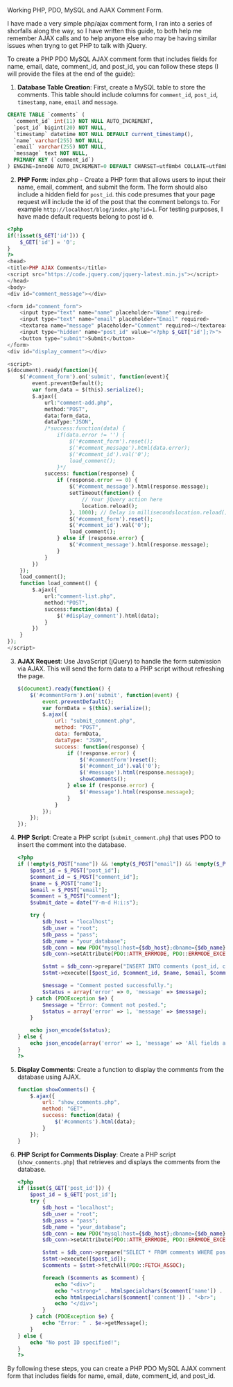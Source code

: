 Working PHP, PDO, MySQL and AJAX Comment Form.

I have made a very simple php/ajax comment form, I ran into a series of shorfalls along the way, so I have written this guide, to both help me remember AJAX calls and to help anyone else who may be having similar issues when tryng to get PHP to talk with jQuery.

To create a PHP PDO MySQL AJAX comment form that includes fields for name, email, date, comment_id, and post_id, you can follow these steps (I will provide the files at the end of the guide):

1. **Database Table Creation**: First, create a MySQL table to store the comments. This table should include columns for `comment_id`, `post_id`, `timestamp`, `name`, `email` and `message`.

```sql
CREATE TABLE `comments` (
  `comment_id` int(11) NOT NULL AUTO_INCREMENT,
  `post_id` bigint(20) NOT NULL,
  `timestamp` datetime NOT NULL DEFAULT current_timestamp(),
  `name` varchar(255) NOT NULL,
  `email` varchar(255) NOT NULL,
  `message` text NOT NULL,
  PRIMARY KEY (`comment_id`)
) ENGINE=InnoDB AUTO_INCREMENT=0 DEFAULT CHARSET=utf8mb4 COLLATE=utf8mb4_general_ci;
```

2. **PHP Form**: index.php - Create a PHP form that allows users to input their name, email, comment, and submit the form. The form should also include a hidden field for `post_id`. this code presumes that your page request will include the id of the post that the comment belongs to. For example `http://localhost/blog/index.php?id=1`. For testing purposes, I have made default requests belong to post id `0`. 

```php
<?php
if(!isset($_GET['id'])) {
    $_GET['id'] = '0';
}
?>
<head>
<title>PHP AJAX Comments</title>
<script src="https://code.jquery.com/jquery-latest.min.js"></script>
</head>
<body>
<div id="comment_message"></div>

<form id="comment_form">
    <input type="text" name="name" placeholder="Name" required>
    <input type="text" name="email" placeholder="Email" required>
    <textarea name="message" placeholder="Comment" required></textarea>
    <input type="hidden" name="post_id" value="<?php $_GET['id'];?>">
    <button type="submit">Submit</button>
</form>
<div id="display_comment"></div>

<script>
$(document).ready(function(){
    $('#comment_form').on('submit', function(event){
        event.preventDefault();
        var form_data = $(this).serialize();
        $.ajax({
            url:"comment-add.php",
            method:"POST",
            data:form_data,
            dataType:"JSON",
            /*success:function(data) {
                if(data.error != '') {
                    $('#comment_form').reset();
                    $('#comment_message').html(data.error);
                    $('#comment_id').val('0');
                    load_comment();
                }*/
            success: function(response) {
                if (response.error == 0) {
                    $('#comment_message').html(response.message);
                    setTimeout(function() {
                        // Your jQuery action here
                        location.reload();
                    }, 1000); // Delay in millisecondslocation.reload();
                    $('#comment_form').reset();
                    $('#comment_id').val('0');
                    load_comment();
                } else if (response.error) {
                    $('#comment_message').html(response.message);
                }
            }
        })
    });
    load_comment();
    function load_comment() {
        $.ajax({
            url:"comment-list.php",
            method:"POST",
            success:function(data) {
                $('#display_comment').html(data);
            }
        })
    }
});
</script>
   ```

3. **AJAX Request**: Use JavaScript (jQuery) to handle the form submission via AJAX. This will send the form data to a PHP script without refreshing the page.

   ```javascript
   $(document).ready(function() {
       $('#commentForm').on('submit', function(event) {
           event.preventDefault();
           var formData = $(this).serialize();
           $.ajax({
               url: "submit_comment.php",
               method: "POST",
               data: formData,
               dataType: "JSON",
               success: function(response) {
                   if (!response.error) {
                       $('#commentForm')reset();
                       $('#comment_id').val('0');
                       $('#message').html(response.message);
                       showComments();
                   } else if (response.error) {
                       $('#message').html(response.message);
                   }
               }
           });
       });
   });
   ```

4. **PHP Script**: Create a PHP script (`submit_comment.php`) that uses PDO to insert the comment into the database.

   ```php
   <?php
   if (!empty($_POST["name"]) && !empty($_POST["email"]) && !empty($_POST["comment"])) {
       $post_id = $_POST["post_id"];
       $comment_id = $_POST["comment_id"];
       $name = $_POST["name"];
       $email = $_POST["email"];
       $comment = $_POST["comment"];
       $submit_date = date("Y-m-d H:i:s");

       try {
           $db_host = "localhost";
           $db_user = "root";
           $db_pass = "pass";
           $db_name = "your_database";
           $db_conn = new PDO("mysql:host={$db_host};dbname={$db_name}", $db_user, $db_pass);
           $db_conn->setAttribute(PDO::ATTR_ERRMODE, PDO::ERRMODE_EXCEPTION);

           $stmt = $db_conn->prepare("INSERT INTO comments (post_id, comment_id, name, email, comment, submit_date) VALUES (?, ?, ?, ?, ?, ?)");
           $stmt->execute([$post_id, $comment_id, $name, $email, $comment, $submit_date]);

           $message = "Comment posted successfully.";
           $status = array('error' => 0, 'message' => $message);
       } catch (PDOException $e) {
           $message = "Error: Comment not posted.";
           $status = array('error' => 1, 'message' => $message);
       }

       echo json_encode($status);
   } else {
       echo json_encode(array('error' => 1, 'message' => 'All fields are required.'));
   }
   ?>
   ```

5. **Display Comments**: Create a function to display the comments from the database using AJAX.

   ```javascript
   function showComments() {
       $.ajax({
           url: "show_comments.php",
           method: "GET",
           success: function(data) {
               $('#comments').html(data);
           }
       });
   }
   ```

6. **PHP Script for Comments Display**: Create a PHP script (`show_comments.php`) that retrieves and displays the comments from the database.

   ```php
   <?php
   if (isset($_GET['post_id'])) {
       $post_id = $_GET['post_id'];
       try {
           $db_host = "localhost";
           $db_user = "root";
           $db_pass = "pass";
           $db_name = "your_database";
           $db_conn = new PDO("mysql:host={$db_host};dbname={$db_name}", $db_user, $db_pass);
           $db_conn->setAttribute(PDO::ATTR_ERRMODE, PDO::ERRMODE_EXCEPTION);

           $stmt = $db_conn->prepare("SELECT * FROM comments WHERE post_id = ? ORDER BY submit_date DESC");
           $stmt->execute([$post_id]);
           $comments = $stmt->fetchAll(PDO::FETCH_ASSOC);

           foreach ($comments as $comment) {
               echo "<div>";
               echo "<strong>" . htmlspecialchars($comment['name']) . "</strong> on " . htmlspecialchars($comment['submit_date']) . "<br>";
               echo htmlspecialchars($comment['comment']) . "<br>";
               echo "</div>";
           }
       } catch (PDOException $e) {
           echo "Error: " . $e->getMessage();
       }
   } else {
       echo "No post ID specified!";
   }
   ?>
   ```

By following these steps, you can create a PHP PDO MySQL AJAX comment form that includes fields for name, email, date, comment_id, and post_id. 
